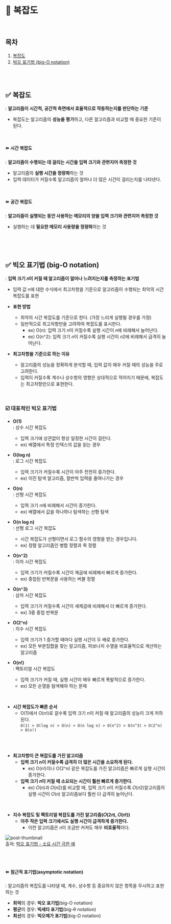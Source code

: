 
# 📌 복잡도

<br/>

## 목차
1. [복잡도](#-복잡도-1)
2. [빅오 표기법 (big-O notation)](#-빅오-표기법-big-o-notation)

<br/><br/>

## ✅ 복잡도
: **알고리즘이 시간적, 공간적 측면에서 효율적으로 작동하는지를 판단하는 기준**
- 복잡도는 알고리즘의 **성능을 평가**하고, 다른 알고리즘과 비교할 때 중요한 기준이 된다.

<br/>

#### ⏩ 시간 복잡도
: **알고리즘이 수행되는 데 걸리는 시간을 입력 크기와 관련지어 측정한 것**
- 알고리즘의 **실행 시간을 정량화**하는 것
- 입력 데이터가 커질수록 알고리즘이 얼마나 더 많은 시간이 걸리는지를 나타낸다.

<br/>

#### ⏩ 공간 복잡도
: **알고리즘이 실행되는 동안 사용하는 메모리의 양을 입력 크기와 관련지어 측정한 것**
- 실행하는 데 **필요한 메모리 사용량을 정량화**하는 것

<br/><br/>
<br/>

## ✅ 빅오 표기법 (big-O notation)
: **입력 크기 𝑛이 커질 때 알고리즘이 얼마나 느려지는지를 측정하는 표기법**
  - 입력 값 n에 대한 수식에서 최고차항을 기준으로 알고리즘이 수행되는 최악의 시간 복잡도를 표현

- **표현 방법**
  - 최악의 시간 복잡도를 기준으로 한다. (가장 느리게 실행될 경우를 가정)
  - 일반적으로 최고차항만을 고려하여 복잡도를 표시한다.
    - ex) O(n): 입력 크기 𝑛이 커질수록 실행 시간이 𝑛에 비례해서 늘어난다.
    - ex) O(n^2): 입력 크기 𝑛이 커질수록 실행 시간이 𝑛2에 비례해서 급격히 늘어난다.

- **최고차항을 기준으로 하는 이유**
  - 알고리즘의 성능을 정확하게 분석할 때, 입력 값이 매우 커질 때의 성능을 주로 고려한다.
  - 입력이 커질수록 계수나 상수항의 영향은 상대적으로 적어지기 때문에, 복잡도는 최고차항만으로 표현한다.

<br/>

### ☑️ 대표적인 빅오 표기법
- **O(1)** <br/>
: 상수 시간 복잡도
  - 입력 크기에 상관없이 항상 일정한 시간이 걸린다. 
  - ex) 배열에서 특정 인덱스의 값을 읽는 경우

- **O(log n)** <br/>
: 로그 시간 복잡도
  - 입력 크기가 커질수록 시간이 아주 천천히 증가한다. 
  - ex) 이진 탐색 알고리즘, 절반씩 입력을 줄여나가는 경우

- **O(n)** <br/>
: 선형 시간 복잡도
  - 입력 크기 n에 비례해서 시간이 증가한다. 
  - ex) 배열에서 값을 하나하나 탐색하는 선형 탐색

- **O(n log n)** <br/>
: 선형 로그 시간 복잡도
  - 시간 복잡도가 선형이면서 로그 함수의 영향을 받는 경우입니다. 
  - ex) 정렬 알고리즘인 병합 정렬과 퀵 정렬

- **O(n^2)** <br/>
: 이차 시간 복잡도
  - 입력 크기가 커질수록 시간이 제곱에 비례해서 빠르게 증가한다. 
  - ex) 중첩된 반복문을 사용하는 버블 정렬

- **O(n^3)** <br/>
: 삼차 시간 복잡도
  - 입력 크기가 커질수록 시간이 세제곱에 비례해서 더 빠르게 증가한다. 
  - ex) 3중 중첩 반복문

- **O(2^n)** <br/>
: 지수 시간 복잡도
  - 입력 크기가 1 증가할 때마다 실행 시간이 두 배로 증가한다.
  - ex) 모든 부분집합을 찾는 알고리즘, 피보나치 수열을 비효율적으로 계산하는 알고리즘

- **O(n!)** <br/>
: 팩토리얼 시간 복잡도
  - 입력 크기가 커질 때, 실행 시간이 매우 빠르게 폭발적으로 증가한다. 
  - ex) 모든 순열을 탐색해야 하는 문제

<br/>

- **시간 복잡도가 빠른 순서** <br/>
  -  O(1)에서 O(n!)로 갈수록 입력 크기 n이 커질 때 알고리즘의 성능이 크게 저하된다. <br/>
```O(1) > O(log n) > O(n) > O(n log n) > O(n^2) > O(n^3) > O(2^n) > O(n!)```

<br/><br/>

- **최고차항이 큰 복잡도를 가진 알고리즘**
  - **입력 크기 n이 커질수록 급격히 더 많은 시간을 소요하게 된다.**
     - ex) O(n!)이나 O(2^n) 같은 복잡도를 가진 알고리즘은 빠르게 실행 시간이 증가한다.
  - **입력 크기 𝑛이 커질 때 소요되는 시간이 훨씬 빠르게 증가한다.**
     - ex) 𝑂(𝑛)과 𝑂(𝑛2)를 비교할 때, 입력 크기 𝑛이 커질수록 𝑂(𝑛2)알고리즘의 실행 시간이 𝑂(𝑛) 알고리즘보다 훨씬 더 급격히 늘어난다.

<br/>

- **지수 복잡도 및 팩토리얼 복잡도를 가진 알고리즘(𝑂(2𝑛), 𝑂(𝑛!))**
  - **아주 작은 입력 크기에서도 실행 시간이 급격하게 증가한다.** 
    - 이런 알고리즘은 𝑛이 조금만 커져도 매우 **비효율적**이다.

![post-thumbnail](https://velog.velcdn.com/images/jacob3015/post/e6deb748-7cbc-48e4-85f3-ab95ae0be2a8/image.jpg) <br/>
출처: [빅오 표기법 - 소요 시간 극한 예](https://velog.io/@jacob3015/2022.04.13-BIG-O-%ED%91%9C%EA%B8%B0%EB%B2%95)

<br/><br/>

#### ⏩ 점근적 표기법(asymptotic notation)
: 알고리즘의 복잡도를 나타낼 때, 계수, 상수항 등 중요하지 않은 항목을 무시하고 표현하는 것
- **최악**의 경우: **빅오 표기법**(big-O notation)
- **평균**의 경우: **빅세타 표기법**(big-θ notation)
- **최선**의 경우: **빅오메가 표기법**(big-Ω notation)


<br/><br/>

